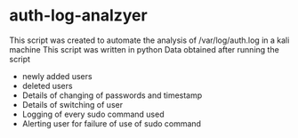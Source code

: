 # auth-log-analzyer
This script was created to automate the analysis of /var/log/auth.log in a kali machine 
This script was written in python
Data obtained after running the script
- newly added users
- deleted users
- Details of changing of passwords and timestamp
- Details of switching of user
- Logging of every sudo command used
- Alerting user for failure of use of sudo command
